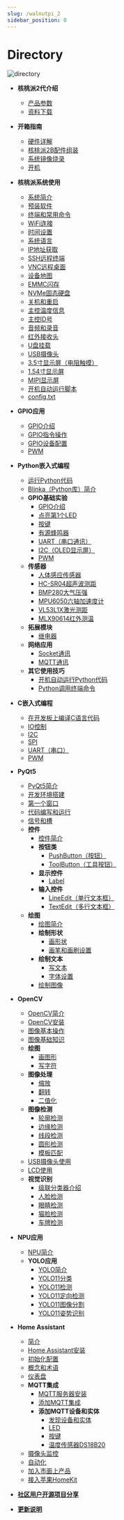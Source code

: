 ```yaml
---
slug: /walnutpi_2
sidebar_position: 0
---
```


# Directory

![directory](./img/directory/directory1.png)

- **核桃派2代介绍**

    - [产品参数](./intro/hw-parameter.md)
    - [资料下载](./intro/download.md)

- **开箱指南**

    - [硬件详解](./getting_start/hw-detail.md)
    - [核桃派2B配件组装](./getting_start/1b-peripherals.md)
    - [系统镜像烧录](./getting_start/os-install.md)
    - [开机](./getting_start/start_up.md)

- **核桃派系统使用**

    - [系统简介](./os_software/os_intro.md)
    - [预装软件](./os_software/software.md)
    - [终端和常用命令](./os_software/terminal.md)
    - [WiFi连接](./os_software/wifi.md)
    - [时间设置](./os_software/date.md)
    - [系统语言](./os_software/language.md)
    - [IP地址获取](./os_software/ip_get.md)
    - [SSH远程终端](./os_software/ssh.md)
    - [VNC远程桌面](./os_software/vnc.md)
    - [设备地图](./os_software/map_device.md)
    - [EMMC闪存](./os_software/emmc.md)
    - [NVMe固态硬盘](./os_software/nvme.md)
    - [关机和重启](./os_software/log_out.md)
    - [主控温度信息](./os_software/core_temp.md)
    - [主控ID号](./os_software/cpu_id.md)
    - [音频和录音](./os_software/audio.md)
    - [红外接收头](./os_software/ir.md)
    - [U盘挂载](./os_software/usb_disk.md)
    - [USB摄像头](./os_software/usb_cam.md)
    - [3.5寸显示屏（电阻触摸）](./os_software/3.5_LCD.md)
    - [1.54寸显示屏](./os_software/1.54_LCD.md)
    - [MIPI显示屏](./os_software/mipi_lcd.md)
    - [开机自动运行脚本](./os_software/auto_run.md)
    - [config.txt](./os_software/config.txt.md)

- **GPIO应用**

    - [GPIO介绍](./gpio/gpio_intro.md)
    - [GPIO指令操作](./gpio/gpio_command.md)
    - [GPIO设备配置](./gpio/gpio_config.md)
    - [PWM](./gpio/pwm.md)

- **Python嵌入式编程**

    - [运行Python代码](./python/python_run.md) 
    - [Blinka（Python库）简介](./python/blinka_intro.md) 
    - **GPIO基础实验**
        - [GPIO介绍](./python/gpio/gpio_intro.md) 
        - [点亮第1个LED](./python/gpio/led.md) 
        - [按键](./python/gpio/key.md) 
        - [有源蜂鸣器](./python/gpio/active_buzzer.md) 
        - [UART（串口通讯）](./python/gpio/uart.md) 
        - [I2C（OLED显示屏）](./python/gpio/i2c_oled.md) 
        - [PWM](./python/gpio/pwm.md) 
    - **传感器**
        - [人体感应传感器](./python/sensor/human_induction.md) 
        - [HC-SR04超声波测距](./python/sensor/hcsr04.md) 
        - [BMP280大气压强](./python/sensor/bmp280.md) 
        - [MPU6050六轴加速度计](./python/sensor/mpu6050.md) 
        - [VL53L1X激光测距](./python/sensor/vl53l1x.md) 
        - [MLX90614红外测温](./python/sensor/mlx90614.md) 
    - **拓展模块**
        - [继电器](./python/module/relay.md) 
    - **网络应用**
        - [Socket通讯](./python/network/socket.md) 
        - [MQTT通讯](./python/network/mqtt.md) 
    - **其它使用技巧**
        - [开机自动运行Python代码](./python/skills/auto_run.md) 
        - [Python调用终端命令](./python/skills/command.md) 

- **C嵌入式编程**

    - [在开发板上编译C语言代码](./c/c_run.md) 
    - [IO控制](./c/io_gpioc.md) 
    - [I2C](./c/i2c.md) 
    - [SPI](./c/spi.md) 
    - [UART（串口）](./c/uart.md) 
    - [PWM](./c/pwm.md) 

- **PyQt5**

    - [PyQt5简介](./pyQT5/pyqt5_intro.md) 
    - [开发环境搭建](./pyQT5/development_setup.md) 
    - [第一个窗口](./pyQT5/first_window.md) 
    - [代码编写和运行](./pyQT5/code_run.md) 
    - [信号和槽](./pyQT5/signal_slot.md) 
    - **控件**
        - [控件简介](./pyQT5/widgets/widgets_intro.md) 
        - **按钮类**
            - [PushButton（按钮）](./pyQT5/widgets/buttons/push_button.md) 
            - [ToolButton（工具按钮）](./pyQT5/widgets/buttons/tool_button.md) 
        - **显示控件**
            - [Label](./pyQT5/widgets/display/label.md) 
        - **输入控件**
            - [LineEdit（单行文本框）](./pyQT5/widgets/input/line_edit.md) 
            - [TextEdit（多行文本框）](./pyQT5/widgets/input/text_edit.md) 
    - **绘图**
        - [绘图简介](./pyQT5/paint/paint_intro.md) 
        - **绘制形状**
            - [画形状](./pyQT5/paint/shape/shape.md) 
            - [画笔和画刷设置](./pyQT5/paint/shape/qpen_qbursh.md) 
        - **绘制文本**
            - [写文本](./pyQT5/paint/text/text.md) 
            - [字体设置](./pyQT5/paint/text/qfont.md) 
        - [绘制图像](./pyQT5/paint/image.md) 

- **OpenCV**

    - [OpenCV简介](./opencv/intro.md) 
    - [OpenCV安装](./opencv/install.md) 
    - [图像基本操作](./opencv/operate.md) 
    - [图像基础知识](./opencv/image.md) 
    - **绘图**
        - [画图形](./opencv/draw/shape.md) 
        - [写字符](./opencv/draw/string.md) 
    - **图像处理**
        - [缩放](./opencv/process/resize.md) 
        - [翻转](./opencv/process/flip.md) 
        - [二值化](./opencv/process/binary.md) 
    - **图像检测**
        - [轮廓检测](./opencv/detection/contour_detection.md) 
        - [边缘检测](./opencv/detection/edge_detection.md) 
        - [线段检测](./opencv/detection/line_detection.md) 
        - [圆形检测](./opencv/detection/circle_detection.md) 
        - [模板匹配](./opencv/detection/template_match.md) 
    - [USB摄像头使用](./opencv/usb_cam.md) 
    - [LCD使用](./opencv/lcd.md) 
    - **视觉识别**
        - [级联分类器介绍](./opencv/vision/haar_cascade.md) 
        - [人脸检测](./opencv/vision/front_face_detection.md)
        - [眼睛检测](./opencv/vision/eye_detection%20copy.md) 
        - [猫脸检测](./opencv/vision/cat_face_detection.md) 
        - [车牌检测](./opencv/vision/plate_detection.md) 

- **NPU应用**

    - [NPU简介](./npu/intro.md) 
    - **YOLO应用**
        - [YOLO简介](./npu/yolo/intro.md) 
        - [YOLO11分类](./npu/yolo/yolo11-cls.md) 
        - [YOLO11检测](./npu/yolo/yolo11-detect.md) 
        - [YOLO11定向检测](./npu/yolo/yolo11-obb.md) 
        - [YOLO11图像分割](./npu/yolo/yolo11-seg.md) 
        - [YOLO11姿势识别](./npu/yolo/yolo11-pose.md) 

- **Home Assistant**

    - [简介](./home_assistant/intro.md) 
    - [Home Assistant安装](./home_assistant/install.md) 
    - [初始化配置](./home_assistant/config.md) 
    - [概念和术语](./home_assistant/concept.md) 
    - [仪表盘](./home_assistant/dashboard.md) 
    - **MQTT集成**
        - [MQTT服务器安装](./home_assistant/mqtt/install.md) 
        - [添加MQTT集成](./home_assistant/mqtt/add.md) 
        - **添加MQTT设备和实体**
            - [发现设备和实体](./home_assistant/mqtt/device_entity/discovery.md) 
            - [LED](./home_assistant/mqtt/device_entity/led.md) 
            - [按键](./home_assistant/mqtt/device_entity/key.md) 
            - [温度传感器DS18B20](./home_assistant/mqtt/device_entity/ds18b20.md) 
    - [摄像头监控](./home_assistant/ip_camera.md) 
    - [自动化](./home_assistant/automation.md) 
    - [加入市面上产品](./home_assistant/other_device.md) 
    - [接入苹果HomeKit](./home_assistant/homekit.md) 

- [**社区用户开源项目分享**](./diy.md) 

- [**更新说明**](./update.md)

